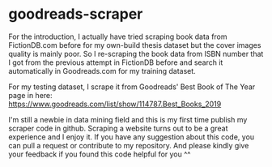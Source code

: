 # goodreads-scraper
For the introduction, I actually have tried scraping book data from FictionDB.com before for my own-build thesis dataset but the cover images quality is mainly poor. So I re-scraping the book data from ISBN number that I got from the previous attempt in FictionDB before and search it automatically in Goodreads.com for my training dataset.

For my testing dataset, I scrape it from Goodreads' Best Book of The Year page in here: https://www.goodreads.com/list/show/114787.Best_Books_2019

I'm still a newbie in data mining field and this is my first time publish my scraper code in github. Scraping a website turns out to be a great experience and I enjoy it.
If you have any suggestion about this code, you can pull a request or contribute to my repository. And please kindly give your feedback if you found this code helpful for you ^^
